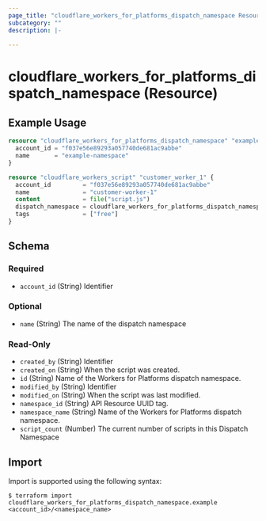 ```yaml
---
page_title: "cloudflare_workers_for_platforms_dispatch_namespace Resource - Cloudflare"
subcategory: ""
description: |-
  
---
```


# cloudflare_workers_for_platforms_dispatch_namespace (Resource)



## Example Usage

```terraform
resource "cloudflare_workers_for_platforms_dispatch_namespace" "example" {
  account_id = "f037e56e89293a057740de681ac9abbe"
  name       = "example-namespace"
}

resource "cloudflare_workers_script" "customer_worker_1" {
  account_id         = "f037e56e89293a057740de681ac9abbe"
  name               = "customer-worker-1"
  content            = file("script.js")
  dispatch_namespace = cloudflare_workers_for_platforms_dispatch_namespace.example.name
  tags               = ["free"]
}
```
<!-- schema generated by tfplugindocs -->
## Schema

### Required

- `account_id` (String) Identifier

### Optional

- `name` (String) The name of the dispatch namespace

### Read-Only

- `created_by` (String) Identifier
- `created_on` (String) When the script was created.
- `id` (String) Name of the Workers for Platforms dispatch namespace.
- `modified_by` (String) Identifier
- `modified_on` (String) When the script was last modified.
- `namespace_id` (String) API Resource UUID tag.
- `namespace_name` (String) Name of the Workers for Platforms dispatch namespace.
- `script_count` (Number) The current number of scripts in this Dispatch Namespace

## Import

Import is supported using the following syntax:

```shell
$ terraform import cloudflare_workers_for_platforms_dispatch_namespace.example <account_id>/<namespace_name>
```
